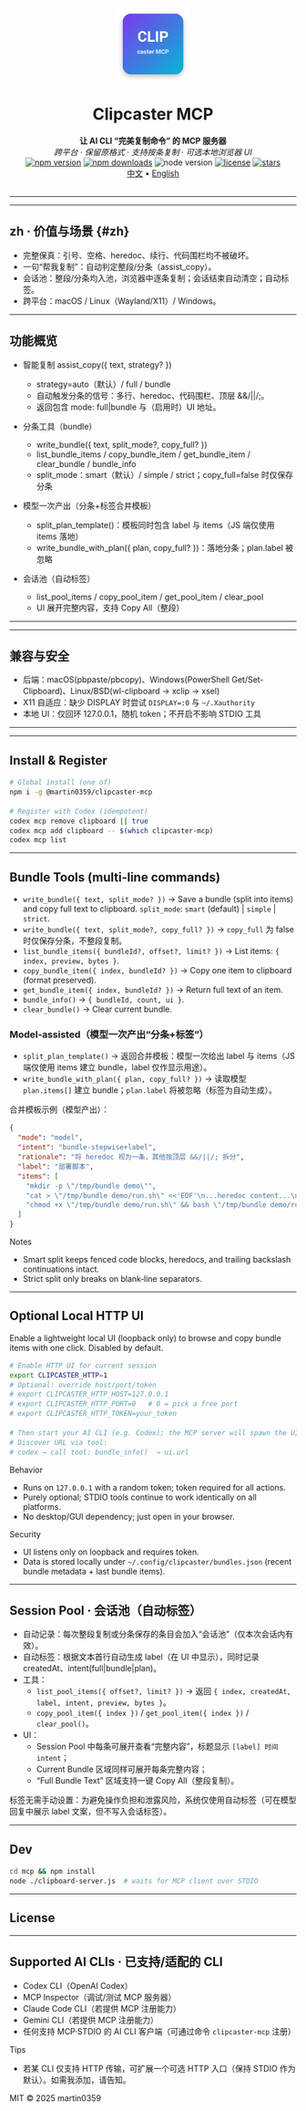 <div align="center">

<img src="assets/logo.svg" width="128" height="128" alt="Clipcaster MCP logo"/>

<h1>Clipcaster MCP</h1>

<p>
  <strong>让 AI CLI “完美复制命令” 的 MCP 服务器</strong><br/>
  <em>跨平台 · 保留原格式 · 支持按条复制 · 可选本地浏览器 UI</em>
  <br/>
  <a href="https://www.npmjs.com/package/@martin0359/clipcaster-mcp"><img src="https://img.shields.io/npm/v/%40martin0359%2Fclipcaster-mcp?label=npm&color=cb3837" alt="npm version"></a>
  <a href="https://www.npmjs.com/package/@martin0359/clipcaster-mcp"><img src="https://img.shields.io/npm/dm/%40martin0359%2Fclipcaster-mcp.svg" alt="npm downloads"></a>
  <img src="https://img.shields.io/node/v/@martin0359/clipcaster-mcp" alt="node version"/>
  <a href="https://github.com/martin0359/clipcaster-mcp/blob/main/LICENSE"><img src="https://img.shields.io/badge/License-MIT-blue.svg" alt="license"></a>
  <a href="https://github.com/martin0359/clipcaster-mcp"><img src="https://img.shields.io/github/stars/martin0359/clipcaster-mcp?style=social" alt="stars"></a>
  <br/>
  <a href="#zh">中文</a> • <a href="#en">English</a>
  <br/><br/>
</p>

</div>

---

---

## zh · 价值与场景 {#zh}

- 完整保真：引号、空格、heredoc、续行、代码围栏均不被破坏。
- 一句“帮我复制”：自动判定整段/分条（assist_copy）。
- 会话池：整段/分条均入池，浏览器中逐条复制；会话结束自动清空；自动标签。
- 跨平台：macOS / Linux（Wayland/X11）/ Windows。

---

## 功能概览

- 智能复制 assist_copy({ text, strategy? })
  - strategy=auto（默认）/ full / bundle
  - 自动触发分条的信号：多行、heredoc、代码围栏、顶层 &&/||/;。
  - 返回包含 mode: full|bundle 与（启用时）UI 地址。

- 分条工具（bundle）
  - write_bundle({ text, split_mode?, copy_full? })
  - list_bundle_items / copy_bundle_item / get_bundle_item / clear_bundle / bundle_info
  - split_mode：smart（默认）/ simple / strict；copy_full=false 时仅保存分条

- 模型一次产出（分条+标签合并模板）
  - split_plan_template()：模板同时包含 label 与 items（JS 端仅使用 items 落地）
  - write_bundle_with_plan({ plan, copy_full? })：落地分条；plan.label 被忽略

- 会话池（自动标签）
  - list_pool_items / copy_pool_item / get_pool_item / clear_pool
  - UI 展开完整内容，支持 Copy All（整段）

---

---

## 兼容与安全

- 后端：macOS(pbpaste/pbcopy)、Windows(PowerShell Get/Set-Clipboard)、Linux/BSD(wl-clipboard → xclip → xsel)
- X11 自适应：缺少 DISPLAY 时尝试 `DISPLAY=:0` 与 `~/.Xauthority`
- 本地 UI：仅回环 127.0.0.1，随机 token；不开启不影响 STDIO 工具

---

---

## Install & Register

```bash
# Global install (one of)
npm i -g @martin0359/clipcaster-mcp

# Register with Codex (idempotent)
codex mcp remove clipboard || true
codex mcp add clipboard -- $(which clipcaster-mcp)
codex mcp list
```

---

## Bundle Tools (multi‑line commands)

- `write_bundle({ text, split_mode? })` → Save a bundle (split into items) and copy full text to clipboard. `split_mode`: `smart` (default) | `simple` | `strict`.
- `write_bundle({ text, split_mode?, copy_full? })` → `copy_full` 为 false 时仅保存分条，不整段复制。
- `list_bundle_items({ bundleId?, offset?, limit? })` → List items: `{ index, preview, bytes }`.
- `copy_bundle_item({ index, bundleId? })` → Copy one item to clipboard (format preserved).
- `get_bundle_item({ index, bundleId? })` → Return full text of an item.
- `bundle_info()` → `{ bundleId, count, ui }`.
- `clear_bundle()` → Clear current bundle.

### Model‑assisted（模型一次产出“分条+标签”）
- `split_plan_template()` → 返回合并模板：模型一次给出 label 与 items（JS 端仅使用 items 建立 bundle，label 仅作显示用途）。
- `write_bundle_with_plan({ plan, copy_full? })` → 读取模型 `plan.items[]` 建立 bundle；`plan.label` 将被忽略（标签为自动生成）。

合并模板示例（模型产出）：
```json
{
  "mode": "model",
  "intent": "bundle-stepwise+label",
  "rationale": "将 heredoc 视为一条，其他按顶层 &&/||/; 拆分",
  "label": "部署脚本",
  "items": [
    "mkdir -p \"/tmp/bundle demo\"",
    "cat > \"/tmp/bundle demo/run.sh\" <<'EOF'\n...heredoc content...\nEOF",
    "chmod +x \"/tmp/bundle demo/run.sh\" && bash \"/tmp/bundle demo/run.sh\""
  ]
}
```

Notes
- Smart split keeps fenced code blocks, heredocs, and trailing backslash continuations intact.
- Strict split only breaks on blank‑line separators.

---

## Optional Local HTTP UI

Enable a lightweight local UI (loopback only) to browse and copy bundle items with one click. Disabled by default.

```bash
# Enable HTTP UI for current session
export CLIPCASTER_HTTP=1
# Optional: override host/port/token
# export CLIPCASTER_HTTP_HOST=127.0.0.1
# export CLIPCASTER_HTTP_PORT=0   # 0 = pick a free port
# export CLIPCASTER_HTTP_TOKEN=your_token

# Then start your AI CLI (e.g. Codex); the MCP server will spawn the UI.
# Discover URL via tool:
# codex → call tool: bundle_info()  → ui.url
```

Behavior
- Runs on `127.0.0.1` with a random token; token required for all actions.
- Purely optional; STDIO tools continue to work identically on all platforms.
- No desktop/GUI dependency; just open in your browser.

Security
- UI listens only on loopback and requires token.
- Data is stored locally under `~/.config/clipcaster/bundles.json` (recent bundle metadata + last bundle items).

---

## Session Pool · 会话池（自动标签）

- 自动记录：每次整段复制或分条保存的条目会加入“会话池”（仅本次会话内有效）。
- 自动标签：根据文本首行自动生成 label（在 UI 中显示），同时记录 createdAt、intent(full|bundle|plan)。
- 工具：
  - `list_pool_items({ offset?, limit? })` → 返回 `{ index, createdAt, label, intent, preview, bytes }`。
  - `copy_pool_item({ index })` / `get_pool_item({ index })` / `clear_pool()`。
- UI：
  - Session Pool 中每条可展开查看“完整内容”，标题显示 `[label] 时间 intent`；
  - Current Bundle 区域同样可展开每条完整内容；
  - “Full Bundle Text” 区域支持一键 Copy All（整段复制）。

标签无需手动设置：为避免操作负担和泄露风险，系统仅使用自动标签（可在模型回复中展示 label 文案，但不写入会话标签）。

---

## Dev

```bash
cd mcp && npm install
node ./clipboard-server.js  # waits for MCP client over STDIO
```

---

## License

---

## Supported AI CLIs · 已支持/适配的 CLI

- Codex CLI（OpenAI Codex）
- MCP Inspector（调试/测试 MCP 服务器）
- Claude Code CLI（若提供 MCP 注册能力）
- Gemini CLI（若提供 MCP 注册能力）
- 任何支持 MCP·STDIO 的 AI CLI 客户端（可通过命令 `clipcaster-mcp` 注册）

 

Tips
- 若某 CLI 仅支持 HTTP 传输，可扩展一个可选 HTTP 入口（保持 STDIO 作为默认）。如需我添加，请告知。

MIT © 2025 martin0359
